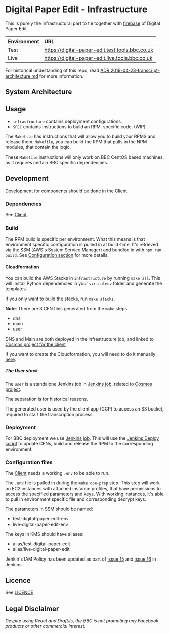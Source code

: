 # Digital Paper Edit - Infrastructure

This is purely the infrastructural part to tie together with
[firebase](https://github.com/bbc/digital-paper-edit-firebase/) of Digital Paper
Edit.

| Environment | URL                                               |
| :---------- | :------------------------------------------------ |
| Test        | <https://digital-paper-edit.test.tools.bbc.co.uk> |
| Live        | <https://digital-paper-edit.live.tools.bbc.co.uk> |

For historical undestanding of this repo, read
[ADR 2019-04-23-transcript-architecture.md](https://github.com/bbc/digital-paper-edit-client/blob/master/docs/ADR/2019-04-23-transcript-architecture.md)
for more information.

## System Architecture

## Usage

- `infrastructure` contains deployment configurations.
- `SPEC` contains instructions to build an RPM. specific code. (WIP)

The `Makefile` has instructions that will allow you to build your RPMS and
release them. `Makefile`, you can build the RPM that pulls in the NPM modules,
that contain the logic.

These `Makefile` instructions will only work on BBC CentOS based machines, as it
requires certain BBC specific dependencies.

## Development

Development for components should be done in the
[Client](https://github.com/bbc/digital-paper-edit-firebase/).

### Dependencies

See [Client](https://github.com/bbc/digital-paper-edit-firebase/).

### Build

The RPM build is specific per environment. What this means is that environment
specific configuration is pulled in at build-time. It's retrieved via the SSM
(AWS's System Service Manager) and bundled in with `npm run build`. See
[Configuration section](#configuration-files) for more details.

#### Cloudformation

You can build the AWS Stacks in `infrastructure` by running `make all`. This
will install Python dependencies in your `virtualenv` folder and generate the
templates.

If you only want to build the stacks, run `make stacks`.

**Note**: There are 3 CFN files generated from the `make` steps.

- dns
- main
- user

DNS and Main are both deployed in the infrastructure job, and linked to
[Cosmos project for the client](https://cosmos.tools.bbc.co.uk/services/digital-paper-edit-client)

If you want to create the Cloudformation, you will need to do it manually
[here](https://cosmos.tools.bbc.co.uk/services/digital-paper-edit-infrastructure).

##### The User stack

The `user` is a standalone Jenkins job in
[Jenkins job](https://jenkins.newslabs.tools.bbc.co.uk/job/digital-paper-edit-stt-proxy/),
related to
[Cosmos project](https://cosmos.tools.bbc.co.uk/services/digital-paper-edit-stt-proxy).

The separation is for historical reasons.

The generated user is used by the client app (GCP) to access an S3 bucket,
required to start the transcription process.

### Deployment

For BBC deployment we use
[Jenkins job](https://jenkins.newslabs.tools.bbc.co.uk/job/digital-paper-edit-infrastructure/).
This will use the [Jenkins Deploy script](./jenkins-deploy) to update CFNs,
build and release the RPM to the corresponding environment.

### Configuration files

The [Client](https://github.com/bbc/digital-paper-edit-firebase/) needs a
working `.env` to be able to run.

The `.env` file is pulled in during the `make dpe-prep` step. This step will
work on EC2 instances with attached instance profiles, that have permissions to
access the specified parameters and keys. With working instances, it's able to
pull in environment specific file and corresponding decrypt keys.

The parameters in SSM should be named:

- test-digital-paper-edit-env
- live-digital-paper-edit-env

The keys in KMS should have aliases:

- alias/test-digital-paper-edit
- alias/live-digital-paper-edit

Jenkin's IAM Policy has been updated as part of
[issue 15](https://github.com/bbc/newslabs-jenkins/pull/15) and
[issue 16](https://github.com/bbc/newslabs-jenkins/pull/16) in Jenkins.

## Licence

<!-- mention MIT Licence -->

See [LICENCE](./LICENCE.md)

## Legal Disclaimer

_Despite using React and DraftJs, the BBC is not promoting any Facebook products
or other commercial interest._
